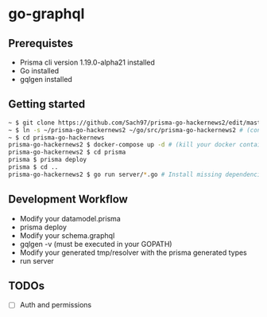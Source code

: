 # go-graphql

## Prerequistes
- Prisma cli version 1.19.0-alpha21 installed
- Go installed
- gqlgen installed

## Getting started

```sh
~ $ git clone https://github.com/Sach97/prisma-go-hackernews2/edit/master/README.md 
~ $ ln -s ~/prisma-go-hackernews2 ~/go/src/prisma-go-hackernews2 # (convenient but not required see https://codebasecamp.com/2017/04/25/Project-Structure-Go.1/ for an explanation of symlinks )
~ $ cd prisma-go-hackernews
prisma-go-hackernews2 $ docker-compose up -d # (kill your docker container running with you have errors)
prisma-go-hackernews2 $ cd prisma
prisma $ prisma deploy
prisma $ cd ..
prisma-go-hackernews2 $ go run server/*.go # Install missing dependencies then rerun this command
```

## Development Workflow

- Modify your datamodel.prisma
- prisma deploy
- Modify your schema.graphql
- gqlgen -v (must be executed in your GOPATH)
- Modify your generated tmp/resolver with the prisma generated types
- run server

## TODOs
- [ ] Auth and permissions
